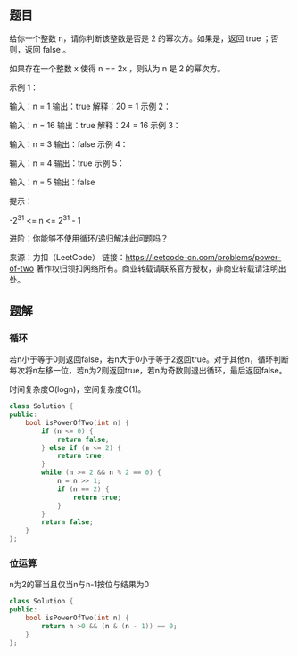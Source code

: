## 题目

给你一个整数 n，请你判断该整数是否是 2 的幂次方。如果是，返回 true ；否则，返回 false 。

如果存在一个整数 x 使得 n == 2x ，则认为 n 是 2 的幂次方。

 

示例 1：

输入：n = 1
输出：true
解释：20 = 1
示例 2：

输入：n = 16
输出：true
解释：24 = 16
示例 3：

输入：n = 3
输出：false
示例 4：

输入：n = 4
输出：true
示例 5：

输入：n = 5
输出：false


提示：

-2<sup>31</sup> <= n <= 2<sup>31</sup> - 1


进阶：你能够不使用循环/递归解决此问题吗？

来源：力扣（LeetCode）
链接：https://leetcode-cn.com/problems/power-of-two
著作权归领扣网络所有。商业转载请联系官方授权，非商业转载请注明出处。

## 题解

### 循环

若n小于等于0则返回false，若n大于0小于等于2返回true。对于其他n，循环判断每次将n左移一位，若n为2则返回true，若n为奇数则退出循环，最后返回false。

时间复杂度O(logn)，空间复杂度O(1)。

```c++
class Solution {
public:
    bool isPowerOfTwo(int n) {
        if (n <= 0) {
            return false;
        } else if (n <= 2) {
            return true;
        }
        while (n >= 2 && n % 2 == 0) {
            n = n >> 1;
            if (n == 2) {
                return true;
            }
        }
        return false;
    }
};
```

### 位运算

n为2的幂当且仅当n与n-1按位与结果为0

```c++
class Solution {
public:
    bool isPowerOfTwo(int n) {
        return n >0 && (n & (n - 1)) == 0;
    }
};
```

